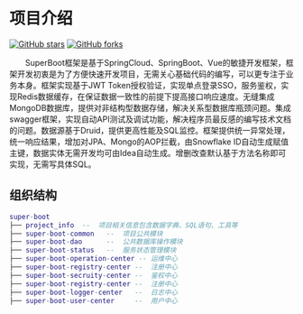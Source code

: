 # 项目介绍
[![GitHub stars](https://img.shields.io/github/stars/7040210/SuperBoot.svg?style=social&label=Stars)](https://github.com/7040210/SuperBoot)
[![GitHub forks](https://img.shields.io/github/forks/7040210/SuperBoot.svg?style=social&label=Fork)](https://github.com/7040210/SuperBoot)

　　SuperBoot框架是基于SpringCloud、SpringBoot、Vue的敏捷开发框架，框架开发初衷是为了方便快速开发项目，无需关心基础代码的编写，可以更专注于业务本身。框架实现基于JWT Token授权验证，实现单点登录SSO，服务鉴权，实现Redis数据缓存，在保证数据一致性的前提下提高接口响应速度。无缝集成MongoDB数据库，提供对非结构型数据存储，解决关系型数据库瓶颈问题。集成swagger框架，实现自动API测试及调试功能，解决程序员最反感的编写技术文档的问题。数据源基于Druid，提供更高性能及SQL监控。框架提供统一异常处理，统一响应结果，增加对JPA、Mongo的AOP拦截，由Snowflake ID自动生成赋值主键，数据实体无需开发均可由Idea自动生成。增删改查默认基于方法名称即可实现，无需写具体SQL。
  
## 组织结构
``` lua
super-boot
├── project_info  --  项目相关信息包含数据字典、SQL语句、工具等
├── super-boot-common   --  项目公共模块
├── super-boot-dao      --  公共数据库操作模块
├── super-boot-status   --  服务状态管理模块
├── super-boot-operation-center -- 运维中心
├── super-boot-registry-center --  注册中心  
├── super-boot-secruity-center --  鉴权中心  
├── super-boot-registry-center --  注册中心  
├── super-boot-logger-center   --  日志中心  
├── super-boot-user-center     --  用户中心  

```
